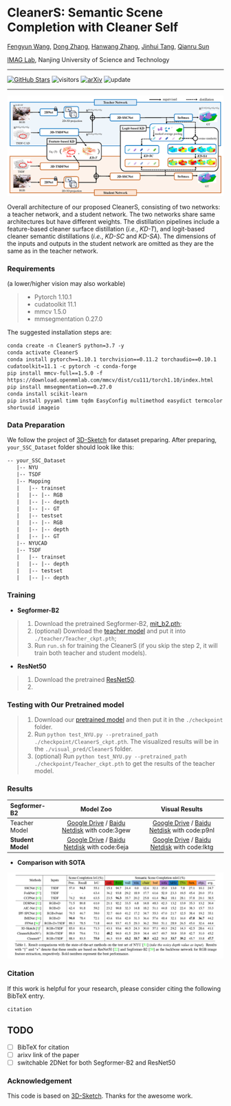 # CleanerS: Semantic Scene Completion with Cleaner Self

[Fengyun Wang](https://fereenwong.github.io/), [Dong Zhang](https://dongzhang89.github.io/), [Hanwang Zhang](https://personal.ntu.edu.sg/hanwangzhang/), [Jinhui Tang](https://scholar.google.com/citations?user=ByBLlEwAAAAJ&hl=zh-CN), [Qianru Sun](https://qianrusun.com/)

[IMAG Lab](https://imag-njust.net/), Nanjing University of Science and Technology

---

[![GitHub Stars](https://img.shields.io/github/stars/fereenwong/CleanerS?style=social)](https://github.com/fereenwong/CleanerS)  ![visitors](https://visitor-badge.glitch.me/badge?page_id=fereenwong/CleanerS)  [![arXiv](https://img.shields.io/badge/arXiv-Paper-.svg)]()  ![update](https://badges.strrl.dev/updated/fereenwong/CleanerS)

---

<p align="center">
  <img width="800" src="./figs/framework.png">
</p>

Overall architecture of our proposed CleanerS, consisting of two networks: a teacher network, and a student network. The two networks share same architectures but have different weights. The distillation pipelines include a feature-based cleaner surface distillation (*i.e.*, *KD-T*), and logit-based cleaner semantic distillations (*i.e.*, *KD-SC* and *KD-SA*). The dimensions of the inputs and outputs in the student network are omitted as they are the same as in the teacher network.

### Requirements

(a lower/higher vision may also workable)

> - Pytorch 1.10.1
> - cudatoolkit 11.1
> - mmcv 1.5.0
> - mmsegmentation 0.27.0

The suggested installation steps are:

```angular2html
conda create -n CleanerS python=3.7 -y
conda activate CleanerS
conda install pytorch==1.10.1 torchvision==0.11.2 torchaudio==0.10.1 cudatoolkit=11.1 -c pytorch -c conda-forge
pip install mmcv-full==1.5.0 -f https://download.openmmlab.com/mmcv/dist/cu111/torch1.10/index.html
pip install mmsegmentation==0.27.0
conda install scikit-learn
pip install pyyaml timm tqdm EasyConfig multimethod easydict termcolor shortuuid imageio
```

### Data Preparation

We follow the project of [3D-Sketch](https://github.com/charlesCXK/TorchSSC) for dataset preparing. After preparing, `your_SSC_Dataset` folder should look like this:

````
-- your_SSC_Dataset
   |-- NYU
   |-- TSDF
   |-- Mapping
   |   |-- trainset
   |   |-- |-- RGB
   |   |-- |-- depth
   |   |-- |-- GT
   |   |-- testset
   |   |-- |-- RGB
   |   |-- |-- depth
   |   |-- |-- GT
   |-- NYUCAD
   |-- TSDF
   |   |-- trainset
   |   |-- |-- depth
   |   |-- testset
   |   |-- |-- depth
````

### Training

- **Segformer-B2**

> 1. Download the pretrained Segformer-B2, [mit_b2.pth](https://drive.google.com/drive/folders/1b7bwrInTW4VLEm27YawHOAMSMikga2Ia);
> 2. (optional) Download the [teacher model]() and put it into `./teacher/Teacher_ckpt.pth`;
> 3. Run `run.sh` for training the CleanerS (if you skip the step 2, it will train both teacher and student models).

- **ResNet50**

> 1. Download the pretrained [ResNet50](https://drive.google.com/drive/folders/121yZXBZ8wV77WRXRur86YBA4ifJEhsJQ).
> 2.

### Testing with Our Pretrained model

> 1. Download our [pretrained model]() and then put it in the `./checkpoint` folder.
> 2. Run ``python test_NYU.py --pretrained_path ./checkpoint/CleanerS_ckpt.pth``. The visualized results will be in the `./visual_pred/CleanerS` folder.
> 3. (optional) Run ``python test_NYU.py --pretrained_path ./checkpoint/Teacher_ckpt.pth`` to get the results of the teacher model.

### Results


| Segformer-B2      |                    Model Zoo                    |                 Visual Results                 |
| :------------------ | :-----------------------------------------------: | :-----------------------------------------------: |
| Teacher Model     | [Google Drive](https://drive.google.com/file/d/1e8GZRFLMUM9WLoDm3GITJ6YV8solWMfk/view?usp=sharing) / [Baidu Netdisk](https://pan.baidu.com/s/1bc6ODl6VIjRBwgQ7wwypnA?pwd=3gew) with code:3gew | [Google Drive](https://drive.google.com/file/d/1jFCzMBj4l8itpDWzSgXaI8c4kYZlsrLX/view?usp=sharing) / [Baidu Netdisk](https://pan.baidu.com/s/1snrfT0BCX4JiW2hC6pYJnw?pwd=p9nl) with code:p9nl |
| **Student Model** | [Google Drive](https://drive.google.com/file/d/1LyUAPq4WaB-PxyrPZ0L33_a3aKgMK5aW/view?usp=sharing) / [Baidu Netdisk](https://pan.baidu.com/s/1puxavCn3nUr-eguJiqBdDw?pwd=6eja) with code:6eja | [Google Drive](https://drive.google.com/file/d/15jlkRQRp142zmoG7KREB5dBbLDufTqd8/view?usp=sharing) / [Baidu Netdisk](https://pan.baidu.com/s/1Sn0Iq3tEHxcFOG78Vg_6nQ?pwd=lktg) with code:lktg |

- **Comparison with SOTA**
<p align="center">
  <img width="800" src="./figs/Comparison-tab.png">
</p>

### Citation
If this work is helpful for your research, please consider citing the following BibTeX entry.
```
citation
```

## TODO
- [ ] BibTeX for citation
- [ ] arixv link of the paper
- [ ] switchable 2DNet for both Segformer-B2 and ResNet50

### Acknowledgement
This code is based on [3D-Sketch](https://github.com/charlesCXK/TorchSSC). Thanks for the awesome work.
